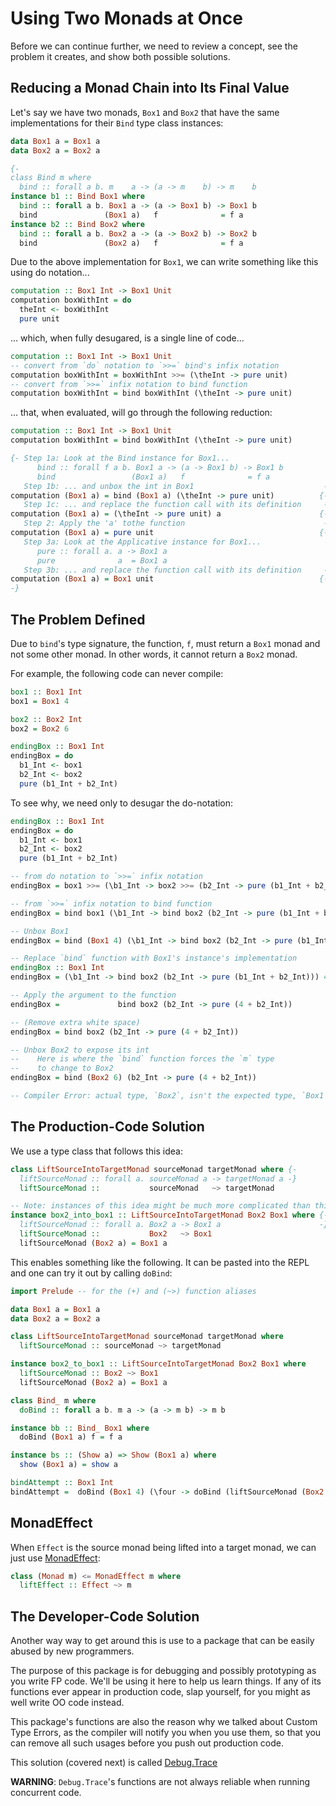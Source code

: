 # Using Two Monads at Once

Before we can continue further, we need to review a concept, see the problem it creates, and show both possible solutions.

## Reducing a Monad Chain into Its Final Value

Let's say we have two monads, `Box1` and `Box2` that have the same implementations for their `Bind` type class instances:
```purescript
data Box1 a = Box1 a
data Box2 a = Box2 a

{-
class Bind m where
  bind :: forall a b. m    a -> (a -> m    b) -> m    b                 -}
instance b1 :: Bind Box1 where
  bind :: forall a b. Box1 a -> (a -> Box1 b) -> Box1 b
  bind               (Box1 a)   f              = f a
instance b2 :: Bind Box2 where
  bind :: forall a b. Box2 a -> (a -> Box2 b) -> Box2 b
  bind               (Box2 a)   f              = f a
```
Due to the above implementation for `Box1`, we can write something like this using do notation...
```purescript
computation :: Box1 Int -> Box1 Unit
computation boxWithInt = do
  theInt <- boxWithInt
  pure unit

```
... which, when fully desugared, is a single line of code...
```purescript
computation :: Box1 Int -> Box1 Unit
-- convert from `do` notation to `>>=` bind's infix notation
computation boxWithInt = boxWithInt >>= (\theInt -> pure unit)
-- convert from `>>=` infix notation to bind function
computation boxWithInt = bind boxWithInt (\theInt -> pure unit)
```
... that, when evaluated, will go through the following reduction:
```purescript
computation :: Box1 Int -> Box1 Unit
computation boxWithInt = bind boxWithInt (\theInt -> pure unit)

{- Step 1a: Look at the Bind instance for Box1...
      bind :: forall f a b. Box1 a -> (a -> Box1 b) -> Box1 b
      bind                 (Box1 a)   f              = f a
   Step 1b: ... and unbox the int in Box1                             -}
computation (Box1 a) = bind (Box1 a) (\theInt -> pure unit)          {-
   Step 1c: ... and replace the function call with its definition     -}
computation (Box1 a) = (\theInt -> pure unit) a                      {-
   Step 2: Apply the 'a' tothe function                               -}
computation (Box1 a) = pure unit                                     {-
   Step 3a: Look at the Applicative instance for Box1...
      pure :: forall a. a -> Box1 a
      pure              a  = Box1 a
   Step 3b: ... and replace the function call with its definition     -}
computation (Box1 a) = Box1 unit                                     {-
-}
```

## The Problem Defined

Due to `bind`'s type signature, the function, `f`, must return a `Box1` monad and not some other monad. In other words, it cannot return a `Box2` monad.

For example, the following code can never compile:
```purescript
box1 :: Box1 Int
box1 = Box1 4

box2 :: Box2 Int
box2 = Box2 6

endingBox :: Box1 Int
endingBox = do
  b1_Int <- box1
  b2_Int <- box2
  pure (b1_Int + b2_Int)
```
To see why, we need only to desugar the do-notation:
```purescript
endingBox :: Box1 Int
endingBox = do
  b1_Int <- box1
  b2_Int <- box2
  pure (b1_Int + b2_Int)

-- from do notation to `>>=` infix notation
endingBox = box1 >>= (\b1_Int -> box2 >>= (b2_Int -> pure (b1_Int + b2_Int)))

-- from `>>=` infix notation to bind function
endingBox = bind box1 (\b1_Int -> bind box2 (b2_Int -> pure (b1_Int + b2_Int)))

-- Unbox Box1
endingBox = bind (Box1 4) (\b1_Int -> bind box2 (b2_Int -> pure (b1_Int + b2_Int)))

-- Replace `bind` function with Box1's instance's implementation
endingBox :: Box1 Int
endingBox = (\b1_Int -> bind box2 (b2_Int -> pure (b1_Int + b2_Int))) 4

-- Apply the argument to the function
endingBox =             bind box2 (b2_Int -> pure (4 + b2_Int))

-- (Remove extra white space)
endingBox = bind box2 (b2_Int -> pure (4 + b2_Int))

-- Unbox Box2 to expose its int
--    Here is where the `bind` function forces the `m` type
--    to change to Box2
endingBox = bind (Box2 6) (b2_Int -> pure (4 + b2_Int))

-- Compiler Error: actual type, `Box2`, isn't the expected type, `Box1`
```

## The Production-Code Solution

We use a type class that follows this idea:
```purescript
class LiftSourceIntoTargetMonad sourceMonad targetMonad where {-
  liftSourceMonad :: forall a. sourceMonad a -> targetMonad a -}
  liftSourceMonad ::           sourceMonad   ~> targetMonad

-- Note: instances of this idea might be much more complicated than this one
instance box2_into_box1 :: LiftSourceIntoTargetMonad Box2 Box1 where {-
  liftSourceMonad :: forall a. Box2 a -> Box1 a                      -}
  liftSourceMonad ::           Box2   ~> Box1
  liftSourceMonad (Box2 a) = Box1 a
```
This enables something like the following. It can be pasted into the REPL and one can try it out by calling `doBind`:
```purescript
import Prelude -- for the (+) and (~>) function aliases

data Box1 a = Box1 a
data Box2 a = Box2 a

class LiftSourceIntoTargetMonad sourceMonad targetMonad where
  liftSourceMonad :: sourceMonad ~> targetMonad

instance box2_to_box1 :: LiftSourceIntoTargetMonad Box2 Box1 where
  liftSourceMonad :: Box2 ~> Box1
  liftSourceMonad (Box2 a) = Box1 a

class Bind_ m where
  doBind :: forall a b. m a -> (a -> m b) -> m b

instance bb :: Bind_ Box1 where
  doBind (Box1 a) f = f a

instance bs :: (Show a) => Show (Box1 a) where
  show (Box1 a) = show a

bindAttempt :: Box1 Int
bindAttempt =  doBind (Box1 4) (\four -> doBind (liftSourceMonad (Box2 6)) (\six -> Box1 (four + six)))
```

## MonadEffect

When `Effect` is the source monad being lifted into a target monad, we can just use  [MonadEffect](https://pursuit.purescript.org/packages/purescript-effect/2.0.0/docs/Effect.Class#v:liftEffect):

```purescript
class (Monad m) <= MonadEffect m where
  liftEffect :: Effect ~> m
```

## The Developer-Code Solution

Another way way to get around this is use to a package that can be easily abused by new programmers.

The purpose of this package is for debugging and possibly prototyping as you write FP code. We'll be using it here to help us learn things. If any of its functions ever appear in production code, slap yourself, for you might as well write OO code instead.

This package's functions are also the reason why we talked about Custom Type Errors, as the compiler will notify you when you use them, so that you can remove all such usages before you push out production code.

This solution (covered next) is called [Debug.Trace](https://pursuit.purescript.org/packages/purescript-debug/4.0.0/docs/Debug.Trace)

**WARNING**: `Debug.Trace`'s functions are not always reliable when running concurrent code.
